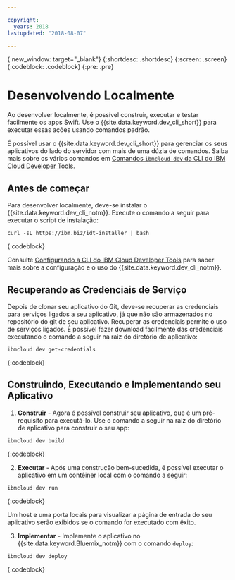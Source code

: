 ```yaml
---

copyright:
  years: 2018
lastupdated: "2018-08-07"

---
```

{:new_window: target="_blank"}
{:shortdesc: .shortdesc}
{:screen: .screen}
{:codeblock: .codeblock}
{:pre: .pre}

# Desenvolvendo Localmente

Ao desenvolver localmente, é possível construir, executar e testar facilmente os apps Swift. Use o {{site.data.keyword.dev_cli_short}} para executar essas ações usando comandos padrão. 

É possível usar o {{site.data.keyword.dev_cli_short}} para gerenciar os seus aplicativos do lado do servidor com mais de uma dúzia de comandos. Saiba mais sobre os vários comandos em [Comandos `ibmcloud dev` da CLI do IBM Cloud Developer Tools](/docs/cli/idt/commands.html).

## Antes de começar

Para desenvolver localmente, deve-se instalar o {{site.data.keyword.dev_cli_notm}}. Execute o comando a seguir para executar o script de instalação:
```
curl -sL https://ibm.biz/idt-installer | bash
```
{:codeblock}

Consulte [Configurando a CLI do IBM Cloud Developer Tools](/docs/cli/idt/setting_up_idt.html) para saber mais sobre a configuração e o uso do {{site.data.keyword.dev_cli_notm}}.

## Recuperando as Credenciais de Serviço

Depois de clonar seu aplicativo do Git, deve-se recuperar as credenciais para serviços ligados a seu aplicativo, já que não são armazenados no repositório do git de seu aplicativo. Recuperar as credenciais permite o uso de serviços ligados. É possível fazer download facilmente das credenciais executando o comando a seguir na raiz do diretório de aplicativo:
```
ibmcloud dev get-credentials
```
{:codeblock}

## Construindo, Executando e Implementando seu Aplicativo

1. **Construir** - Agora é possível construir seu aplicativo, que é um pré-requisito para executá-lo.
  Use o comando a seguir na raiz do diretório de aplicativo para construir o seu app:
  ```
  ibmcloud dev build
  ```
  {:codeblock}

2. **Executar** - Após uma construção bem-sucedida, é possível executar o aplicativo em um contêiner local com o comando a seguir:
  ```
  ibmcloud dev run
  ```
  {:codeblock}

  Um host e uma porta locais para visualizar a página de entrada do seu aplicativo serão exibidos se o comando for executado com êxito.

3. **Implementar** - Implemente o aplicativo no {{site.data.keyword.Bluemix_notm}} com o comando `deploy`:
  ```
  ibmcloud dev deploy
  ```
  {:codeblock}
